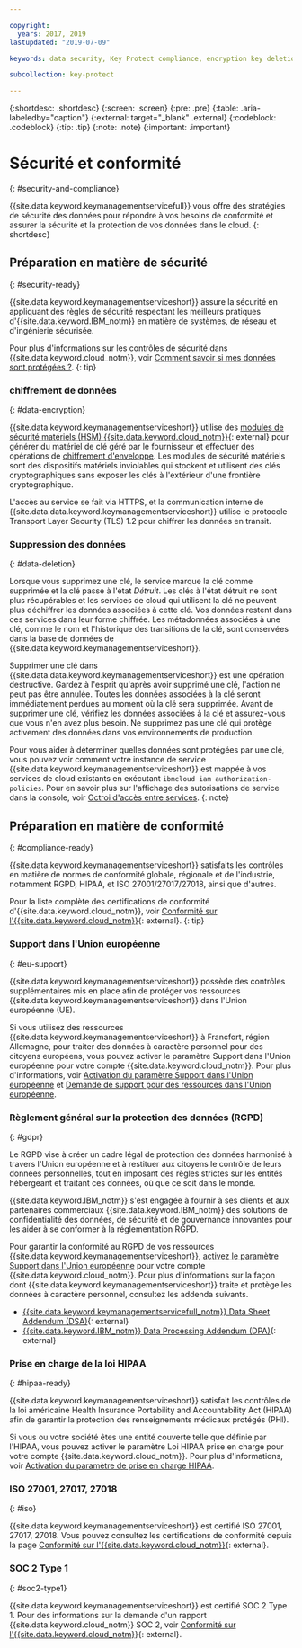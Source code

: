 ```yaml
---

copyright:
  years: 2017, 2019
lastupdated: "2019-07-09"

keywords: data security, Key Protect compliance, encryption key deletion

subcollection: key-protect

---
```


{:shortdesc: .shortdesc}
{:screen: .screen}
{:pre: .pre}
{:table: .aria-labeledby="caption"}
{:external: target="_blank" .external}
{:codeblock: .codeblock}
{:tip: .tip}
{:note: .note}
{:important: .important}

# Sécurité et conformité
{: #security-and-compliance}

{{site.data.keyword.keymanagementservicefull}} vous offre des stratégies de sécurité des données pour répondre à vos besoins de conformité et assurer la sécurité et la protection de vos données dans le cloud.
{: shortdesc}

## Préparation en matière de sécurité
{: #security-ready}

{{site.data.keyword.keymanagementserviceshort}} assure la sécurité en appliquant des règles de sécurité respectant les meilleurs pratiques d'{{site.data.keyword.IBM_notm}} en matière de systèmes, de réseau et d'ingénierie sécurisée.  

Pour plus d'informations sur les contrôles de sécurité dans {{site.data.keyword.cloud_notm}}, voir [Comment savoir si mes données sont protégées ?](/docs/overview?topic=overview-security#security).
{: tip}

### chiffrement de données
{: #data-encryption}

{{site.data.keyword.keymanagementserviceshort}} utilise des [modules de sécurité matériels (HSM) {{site.data.keyword.cloud_notm}}](https://www.ibm.com/cloud/hardware-security-module){: external} pour générer du matériel de clé géré par le fournisseur et effectuer des opérations de [chiffrement d'enveloppe](/docs/services/key-protect?topic=key-protect-envelope-encryption). Les modules de sécurité matériels sont des dispositifs matériels inviolables qui stockent et utilisent des clés cryptographiques sans exposer les clés à l'extérieur d'une frontière cryptographique.

L'accès au service se fait via HTTPS, et la communication interne de {{site.data.data.keyword.keymanagementserviceshort}} utilise le protocole Transport Layer Security (TLS) 1.2 pour chiffrer les données en transit.

### Suppression des données
{: #data-deletion}

Lorsque vous supprimez une clé, le service marque la clé comme supprimée et la clé passe à l'état _Détruit_. Les clés à l'état détruit ne sont plus récupérables et les services de cloud qui utilisent la clé ne peuvent plus déchiffrer les données associées à cette clé. Vos données restent dans ces services dans leur forme chiffrée. Les métadonnées associées à une clé, comme le nom et l'historique des transitions de la clé, sont conservées dans la base de données de {{site.data.keyword.keymanagementserviceshort}}. 

Supprimer une clé dans {{site.data.data.keyword.keymanagementserviceshort}} est une opération destructive. Gardez à l'esprit qu'après avoir supprimé une clé, l'action ne peut pas être annulée. Toutes les données associées à la clé seront immédiatement perdues au moment où la clé sera supprimée. Avant de supprimer une clé, vérifiez les données associées à la clé et assurez-vous que vous n'en avez plus besoin. Ne supprimez pas une clé qui protège activement des données dans vos environnements de production. 

Pour vous aider à déterminer quelles données sont protégées par une clé, vous pouvez voir comment votre instance de service {{site.data.keyword.keymanagementserviceshort}} est mappée à vos services de cloud existants en exécutant `ibmcloud iam authorization-policies`. Pour en savoir plus sur l'affichage des autorisations de service dans la console, voir [Octroi d'accès entre services](/docs/iam?topic=iam-serviceauth).
{: note}

## Préparation en matière de conformité
{: #compliance-ready}

{{site.data.keyword.keymanagementserviceshort}} satisfaits les contrôles en matière de normes de conformité globale, régionale et de l'industrie, notamment RGPD, HIPAA, et ISO 27001/27017/27018, ainsi que d'autres. 

Pour la liste complète des certifications de conformité d'{{site.data.keyword.cloud_notm}}, voir [Conformité sur l'{{site.data.keyword.cloud_notm}}](https://www.ibm.com/cloud/compliance){: external}.
{: tip}

### Support dans l'Union européenne
{: #eu-support}

{{site.data.keyword.keymanagementserviceshort}} possède des contrôles supplémentaires mis en place afin de protéger vos ressources {{site.data.keyword.keymanagementserviceshort}} dans l'Union européenne (UE).  

Si vous utilisez des ressources {{site.data.keyword.keymanagementserviceshort}} à Francfort, région Allemagne, pour traiter des données à caractère personnel pour des citoyens européens, vous pouvez activer le paramètre Support dans l'Union européenne pour votre compte {{site.data.keyword.cloud_notm}}. Pour plus d'informations, voir [Activation du paramètre Support dans l'Union européenne](/docs/account?topic=account-eu-hipaa-supported#bill_eusupported) et [Demande de support pour des ressources dans l'Union européenne](/docs/get-support?topic=get-support-getting-customer-support#eusupported).

### Règlement général sur la protection des données (RGPD)
{: #gdpr}

Le RGPD vise à créer un cadre légal de protection des données harmonisé à travers l'Union européenne et à restituer aux citoyens le contrôle de leurs données personnelles, tout en imposant des règles strictes sur les entités hébergeant et traitant ces données, où que ce soit dans le monde.

{{site.data.keyword.IBM_notm}} s'est engagée à fournir à ses clients et aux partenaires commerciaux {{site.data.keyword.IBM_notm}} des solutions de confidentialité des données, de sécurité et de gouvernance innovantes pour les aider à se conformer à la réglementation RGPD. 

Pour garantir la conformité au RGPD de vos ressources {{site.data.keyword.keymanagementserviceshort}}, [activez le paramètre Support dans l'Union européenne](/docs/account?topic=account-eu-hipaa-supported#bill_eusupported) pour votre compte {{site.data.keyword.cloud_notm}}. Pour plus d'informations sur la façon dont {{site.data.keyword.keymanagementserviceshort}} traite et protège les données à caractère personnel, consultez les addenda suivants. 

- [{{site.data.keyword.keymanagementservicefull_notm}} Data Sheet Addendum (DSA)](https://www.ibm.com/software/reports/compatibility/clarity-reports/report/html/softwareReqsForProduct?deliverableId=180A0EC0658B11E5A8DABB56563AC132){: external}
- [{{site.data.keyword.IBM_notm}} Data Processing Addendum (DPA)](https://www.ibm.com/support/customer/csol/terms/?cat=dpa){: external}

### Prise en charge de la loi HIPAA 
{: #hipaa-ready}

{{site.data.keyword.keymanagementserviceshort}} satisfait les contrôles de la loi américaine Health Insurance Portability and Accountability Act (HIPAA) afin de garantir la protection des renseignements médicaux protégés (PHI). 

Si vous ou votre société êtes une entité couverte telle que définie par l'HIPAA, vous pouvez activer le paramètre Loi HIPAA prise en charge pour votre compte {{site.data.keyword.cloud_notm}}. Pour plus d'informations, voir [Activation du paramètre de prise en charge HIPAA](/docs/account?topic=account-eu-hipaa-supported#enabling-hipaa).

### ISO 27001, 27017, 27018
{: #iso}

{{site.data.keyword.keymanagementserviceshort}} est certifié ISO 27001, 27017, 27018. Vous pouvez consultez les certifications de conformité depuis la page [Conformité sur l'{{site.data.keyword.cloud_notm}}](https://www.ibm.com/cloud/compliance){: external}. 

### SOC 2 Type 1
{: #soc2-type1}

{{site.data.keyword.keymanagementserviceshort}} est certifié SOC 2 Type 1. Pour des informations sur la demande d'un rapport {{site.data.keyword.cloud_notm}} SOC 2, voir [Conformité sur l'{{site.data.keyword.cloud_notm}}](https://www.ibm.com/cloud/compliance){: external}.
